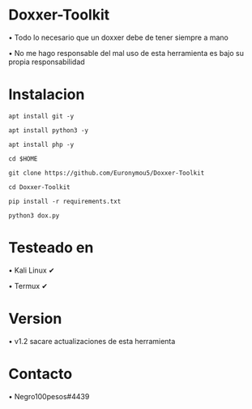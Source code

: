 # Doxxer-Toolkit
• Todo lo necesario que un doxxer debe de tener siempre a mano

• No me hago responsable del mal uso de esta herramienta es bajo su propia responsabilidad
# Instalacion
```
apt install git -y

apt install python3 -y

apt install php -y

cd $HOME

git clone https://github.com/Euronymou5/Doxxer-Toolkit

cd Doxxer-Toolkit

pip install -r requirements.txt

python3 dox.py
```
# Testeado en
• Kali Linux ✔

• Termux ✔
# Version
• v1.2  sacare actualizaciones de esta herramienta
# Contacto
• Negro100pesos#4439
